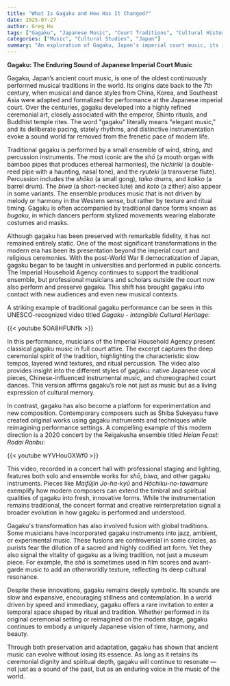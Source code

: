 ```yaml
---
title: "What Is Gagaku and How Has It Changed?"
date: 2025-07-27
author: Greg Ho
tags: ["Gagaku", "Japanese Music", "Court Traditions", "Cultural History", "Music Evolution"]
categories: ["Music", "Cultural Studies", "Japan"]
summary: "An exploration of Gagaku, Japan's imperial court music, its instruments, transformations, and its role in both tradition and modern experimentation."
---
```


**Gagaku: The Enduring Sound of Japanese Imperial Court Music**

Gagaku, Japan’s ancient court music, is one of the oldest continuously performed musical traditions in the world. Its origins date back to the 7th century, when musical and dance styles from China, Korea, and Southeast Asia were adapted and formalized for performance at the Japanese imperial court. Over the centuries, gagaku developed into a highly refined ceremonial art, closely associated with the emperor, Shinto rituals, and Buddhist temple rites. The word "gagaku" literally means "elegant music," and its deliberate pacing, stately rhythms, and distinctive instrumentation evoke a sound world far removed from the frenetic pace of modern life.

Traditional gagaku is performed by a small ensemble of wind, string, and percussion instruments. The most iconic are the *shō* (a mouth organ with bamboo pipes that produces ethereal harmonies), the *hichiriki* (a double-reed pipe with a haunting, nasal tone), and the *ryuteki* (a transverse flute). Percussion includes the *shōko* (a small gong), *taiko* drums, and *kakko* (a barrel drum). The *biwa* (a short-necked lute) and *koto* (a zither) also appear in some variants. The ensemble produces music that is not driven by melody or harmony in the Western sense, but rather by texture and ritual timing. Gagaku is often accompanied by traditional dance forms known as *bugaku*, in which dancers perform stylized movements wearing elaborate costumes and masks.

Although gagaku has been preserved with remarkable fidelity, it has not remained entirely static. One of the most significant transformations in the modern era has been its presentation beyond the imperial court and religious ceremonies. With the post-World War II democratization of Japan, gagaku began to be taught in universities and performed in public concerts. The Imperial Household Agency continues to support the traditional ensemble, but professional musicians and scholars outside the court now also perform and preserve gagaku. This shift has brought gagaku into contact with new audiences and even new musical contexts.

A striking example of traditional gagaku performance can be seen in this UNESCO-recognized video titled *Gagaku - Intangible Cultural Heritage*:

{{< youtube 5OA8HFUNfIk >}}

In this performance, musicians of the Imperial Household Agency present classical gagaku music in full court attire. The excerpt captures the deep ceremonial spirit of the tradition, highlighting the characteristic slow tempos, layered wind textures, and ritual percussion. The video also provides insight into the different styles of gagaku: native Japanese vocal pieces, Chinese-influenced instrumental music, and choreographed court dances. This version affirms gagaku’s role not just as music but as a living expression of cultural memory.

In contrast, gagaku has also become a platform for experimentation and new composition. Contemporary composers such as Shiba Sukeyasu have created original works using gagaku instruments and techniques while reimagining performance settings. A compelling example of this modern direction is a 2020 concert by the Reigakusha ensemble titled *Heian Feast: Rodai Ranbu*:

{{< youtube wYVHouGXWf0 >}}

This video, recorded in a concert hall with professional staging and lighting, features both solo and ensemble works for *shō*, *biwa*, and other gagaku instruments. Pieces like *Maifūjin Jo-ha-kyū* and *Hōchiku-no-tawamure* exemplify how modern composers can extend the timbral and spiritual qualities of gagaku into fresh, innovative forms. While the instrumentation remains traditional, the concert format and creative reinterpretation signal a broader evolution in how gagaku is performed and understood.

Gagaku's transformation has also involved fusion with global traditions. Some musicians have incorporated gagaku instruments into jazz, ambient, or experimental music. These fusions are controversial in some circles, as purists fear the dilution of a sacred and highly codified art form. Yet they also signal the vitality of gagaku as a living tradition, not just a museum piece. For example, the *shō* is sometimes used in film scores and avant-garde music to add an otherworldly texture, reflecting its deep cultural resonance.

Despite these innovations, gagaku remains deeply symbolic. Its sounds are slow and expansive, encouraging stillness and contemplation. In a world driven by speed and immediacy, gagaku offers a rare invitation to enter a temporal space shaped by ritual and tradition. Whether performed in its original ceremonial setting or reimagined on the modern stage, gagaku continues to embody a uniquely Japanese vision of time, harmony, and beauty.

Through both preservation and adaptation, gagaku has shown that ancient music can evolve without losing its essence. As long as it retains its ceremonial dignity and spiritual depth, gagaku will continue to resonate — not just as a sound of the past, but as an enduring voice in the music of the world.
